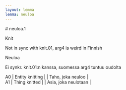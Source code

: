 ```yaml
---
layout: lemma
lemma: neuloa
---
```


<div class="sense">
# <span class="sensename">neuloa.1</span>

<span class="description">Knit</span>

Not in sync with knit.01, arg4 is weird in Finnish

<span class="description">Neuloa</span>

Ei synkr. knit.01:n kanssa, suomessa arg4 tuntuu oudolta

A0 | Entity knitting |   | Taho, joka neuloo |  
A1 | Thing knitted |   | Asia, joka neulotaan |  

</div>

